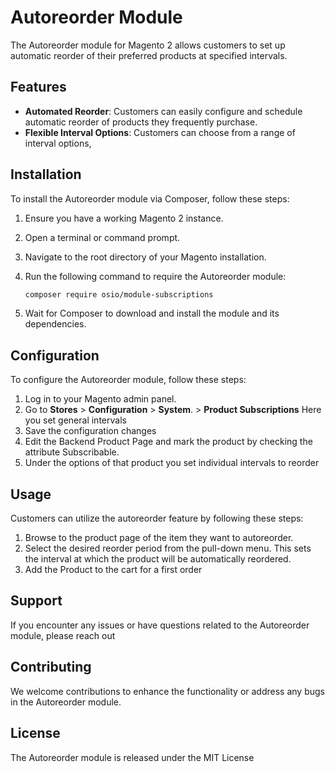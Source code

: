 # Autoreorder Module
The Autoreorder module for Magento 2 allows customers to set up automatic reorder of their preferred products at specified intervals.

## Features
- **Automated Reorder**: Customers can easily configure and schedule automatic reorder of products they frequently purchase.
- **Flexible Interval Options**: Customers can choose from a range of interval options, 

## Installation

To install the Autoreorder module via Composer, follow these steps:
1. Ensure you have a working Magento 2 instance.
2. Open a terminal or command prompt.
3. Navigate to the root directory of your Magento installation.
4. Run the following command to require the Autoreorder module:

   ```bash
   composer require osio/module-subscriptions
   ```
   
5. Wait for Composer to download and install the module and its dependencies.

## Configuration

To configure the Autoreorder module, follow these steps:

1. Log in to your Magento admin panel.
2. Go to **Stores** > **Configuration** > **System**. > **Product Subscriptions**
Here you set general intervals
3. Save the configuration changes
4. Edit the Backend Product Page and mark the product by checking the attribute  Subscribable.
5. Under the options of that product you set individual intervals to reorder 


## Usage

Customers can utilize the autoreorder feature by following these steps:

1. Browse to the product page of the item they want to autoreorder.
3. Select the desired reorder period from the pull-down menu. This sets the interval at which the product will be automatically reordered.
4. Add the Product to the cart for a first order

## Support
If you encounter any issues or have questions related to the Autoreorder module, please reach out

## Contributing
We welcome contributions to enhance the functionality or address any bugs in the Autoreorder module. 

## License
The Autoreorder module is released under the MIT License